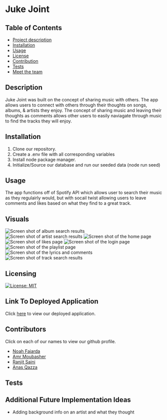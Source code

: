 # Juke Joint

## Table of Contents

-   [Project description](#description)
-   [Installation](#installation)
-   [Usage](#usage)
-   [License](#license)
-   [Contribution](#contribution)
-   [Tests](#tests)
-   [Meet the team](#team)

## Description

Juke Joint was built on the concept of sharing music with others. The app allows users to connect with others through their thoughts on songs, albums, & artists they enjoy. The concept of sharing music and leaving their thoughts as comments allows other users to easily naviagate through music to find the tracks they will enjoy.

## Installation

1. Clone our repository.
2. Create a .env file with all corresponding variables
3. Install node package manager.
4. Initialize/Source our database and run our seeded data (node run seed)

## Usage

The app functions off of Spotify API which allows user to search their music as they regulairly would, but with socail twist allowing users to leave comments and likes based on what they find to a great track.

## Visuals

![Screen shot of album search results](https://github.com/noahfajarda/Project-2-Juke-Joint/blob/noah-branch/assets/screenshots/for-README/Album%20search.png)
![Screen shot of artist search results](https://github.com/noahfajarda/Project-2-Juke-Joint/blob/noah-branch/assets/screenshots/for-README/Artist%20search2.png)
![Screen shot of the home page](https://github.com/noahfajarda/Project-2-Juke-Joint/blob/noah-branch/assets/screenshots/for-README/Homepage.png)
![Screen shot of likes page](https://github.com/noahfajarda/Project-2-Juke-Joint/blob/noah-branch/assets/screenshots/for-README/Likes%20page2.png)
![Screen shot of the login page](https://github.com/noahfajarda/Project-2-Juke-Joint/blob/noah-branch/assets/screenshots/for-README/Login%20Page.png)
![Screen shot of the playlist page](https://github.com/noahfajarda/Project-2-Juke-Joint/blob/noah-branch/assets/screenshots/for-README/Playlist%20page2.png)
![Screen shot of the lyrics and comments](https://github.com/noahfajarda/Project-2-Juke-Joint/blob/noah-branch/assets/screenshots/for-README/Song%20search%20with%20lyrics%20and%20comments2.png)
![Screen shot of track search results](https://github.com/noahfajarda/Project-2-Juke-Joint/blob/noah-branch/assets/screenshots/for-README/Track%20search2.png)

## Licensing

[![License: MIT](https://img.shields.io/badge/License-MIT-yellow.svg)](https://opensource.org/licenses/MIT)

## Link To Deployed Application

Click [here](https://juke-joint.herokuapp.com/) to view our deployed application.

## Contributors

Click on each of our names to view our github profile.

-   [Noah Fajarda](https://github.com/noahfajarda)
-   [Amr Moubasher](https://github.com/amoubasher)
-   [Ranjit Saini](https://github.com/rjsaini88)
-   [Anas Qazza](https://github.com/aqazza)

## Tests

## Additional Future Implementation Ideas

-   Adding background info on an artist and what they thought
